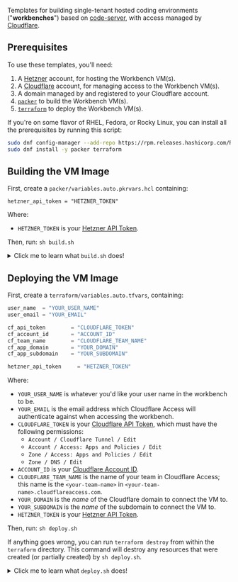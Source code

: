Templates for building single-tenant hosted coding environments
("**workbenches**") based on [code-server](https://github.com/coder/code-server),
with access managed by [Cloudflare](https://developers.cloudflare.com/cloudflare-one/).

## Prerequisites

To use these templates, you'll need:

1. A [Hetzner](https://www.hetzner.com/) account, for hosting the Workbench VM(s).
2. A [Cloudflare](https://www.cloudflare.com/) account, for managing access to the Workbench VM(s).
3. A domain managed by and registered to your Cloudflare account.
4. [`packer`](https://developer.hashicorp.com/packer) to build the Workbench VM(s).
5. [`terraform`](https://developer.hashicorp.com/terraform) to deploy the Workbench VM(s).

If you're on some flavor of RHEL, Fedora, or Rocky Linux,
you can install all the prerequisites by running this script:

```sh
sudo dnf config-manager --add-repo https://rpm.releases.hashicorp.com/RHEL/hashicorp.repo
sudo dnf install -y packer terraform
```

## Building the VM Image

First, create a `packer/variables.auto.pkrvars.hcl` containing:

```hcl
hetzner_api_token = "HETZNER_TOKEN"
```

Where:

- `HETZNER_TOKEN` is your [Hetzner API Token](https://docs.hetzner.com/cloud/api/getting-started/generating-api-token/).

Then, run: `sh build.sh`

<details>
<summary>Click me to learn what <code>build.sh</code> does!</summary>

This script executes [this `packer` template](packer/workbench.pkr.hcl),
which configures and publishes a new [Rocky Linux](https://rockylinux.org/)
snapshot image to your Hetzner account.

This image:

- Installs _common_ dev packages like `git`, `docker`, and `epel-release`.
  Language-specific packages like `npm` or `cargo` are _not_ installed.

- Is hardened against network attacks, including strict default
  `firewalld`, `sshd`, and `fail2ban` configurations that only
  allow access to the VM via the `cloudflared` tunnel, or over
  `SSH` from the private `10.0.0.0/24` IP address range.

- Installs a lightly customized version of
  [code-server](https://github.com/coder/code-server).

This image _doesn't_ create any user accounts, or configure
the networking services for `code-server` or `cloudflared`;
these steps are handled during the `terraform` deployment.
</details>

## Deploying the VM Image

First, create a `terraform/variables.auto.tfvars`, containing:

```tfvars
user_name  = "YOUR_USER_NAME"
user_email = "YOUR_EMAIL"

cf_api_token        = "CLOUDFLARE_TOKEN"
cf_account_id       = "ACCOUNT_ID"
cf_team_name        = "CLOUDFLARE_TEAM_NAME"
cf_app_domain       = "YOUR_DOMAIN"
cf_app_subdomain    = "YOUR_SUBDOMAIN"

hetzner_api_token     = "HETZNER_TOKEN"
```

Where:

- `YOUR_USER_NAME` is whatever you'd like your user name in the workbench to be.
- `YOUR_EMAIL` is the email address which Cloudflare Access will authenticate
  against when accessing the workbench.
- `CLOUDFLARE_TOKEN` is your [Cloudflare API Token](https://developers.cloudflare.com/fundamentals/api/get-started/create-token/), which must have the following permissions:
   - `Account / Cloudflare Tunnel / Edit`
   - `Account / Access: Apps and Policies / Edit`
   - `Zone / Access: Apps and Policies / Edit`
   - `Zone / DNS / Edit`
- `ACCOUNT_ID` is your [Cloudflare Account ID](https://developers.cloudflare.com/fundamentals/setup/find-account-and-zone-ids/).
- `CLOUDFLARE_TEAM_NAME` is the name of your team in Cloudflare Access;
  this name is the `<your-team-name>` in `<your-team-name>.cloudflareaccess.com`.
- `YOUR_DOMAIN` is the _name_ of the Cloudflare domain to connect the VM to.
- `YOUR_SUBDOMAIN` is the _name_ of the subdomain to connect the VM to.
- `HETZNER_TOKEN` is your [Hetzner API Token](https://docs.hetzner.com/cloud/api/getting-started/generating-api-token/).

Then, run: `sh deploy.sh`

If anything goes wrong, you can run `terraform destroy` from
within the `terraform` directory. This command will destroy
any resources that were created (or partially created) by
`sh deploy.sh`.

<details>
<summary>Click me to learn what <code>deploy.sh</code> does!</summary>

This script executes a `terraform` deployment, which will:

1. Provision a new [Cloudflare Access Application](https://developers.cloudflare.com/cloudflare-one/applications/configure-apps/self-hosted-apps/) connected to `YOUR_DOMAIN.YOUR_SUBDOMAIN`, with
   a default access policy of _only_ granting access to users with `YOUR_EMAIL`.

2. Provision a new [Cloudflare Tunnel](https://developers.cloudflare.com/cloudflare-one/connections/connect-networks/get-started/create-remote-tunnel/), which will route traffic from Cloudflare's
   network to the workbench--but only if that traffic successfully authenticates
   with the Access app from step 1.

3. Provision a new `CNAME` record in your Cloudflare domain, which will
   route traffic from your domain to the workbench via the Cloudflare tunnel.

4. Provision a new Hetzner VM using the snapshot created by `build.sh`
   in the previous section.
   - The VM is provisioned with a new virtual private network.
   - The VM is provisioned with a _public_ `IPv4` address due
     to constraints imposed by Hetzner; however, almost no traffic
     will be able to actually _access_ the VM via the public IP.

Upon provisioning the VM, the `terraform` deployment will upload two
scripts to the VM:

1. A [_common_](terraform/workbench.cloud-init.tftpl.sh) setup script.
2. A [_user-specified_](terraform/user-setup.sh) setup script.

The _common_ setup script:

- Creates and configures a new user account with `YOUR_USER_NAME`.
- Installs a `systemd` service for launching `code-server` as the user on start-up.
- Executes the _user-specified_ setup script (if any).
- Installs a `systemd` service for `cloudflared`, connecting it to the Cloudflare network.

The _user-specified_ setup script can contain anything you like,
and can be a good place to install and configure your ideal dev
environment. The output this script is piped to `~/.workbench/setup.log`
if you need to debug any issues during the first boot.
</details>